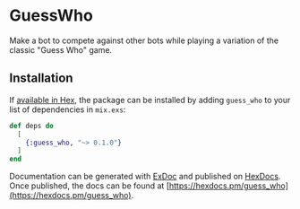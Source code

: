 # GuessWho

Make a bot to compete against other bots while playing a variation of the classic "Guess Who" game.

## Installation

If [available in Hex](https://hex.pm/docs/publish), the package can be installed
by adding `guess_who` to your list of dependencies in `mix.exs`:

```elixir
def deps do
  [
    {:guess_who, "~> 0.1.0"}
  ]
end
```

Documentation can be generated with [ExDoc](https://github.com/elixir-lang/ex_doc)
and published on [HexDocs](https://hexdocs.pm). Once published, the docs can
be found at [https://hexdocs.pm/guess_who](https://hexdocs.pm/guess_who).
